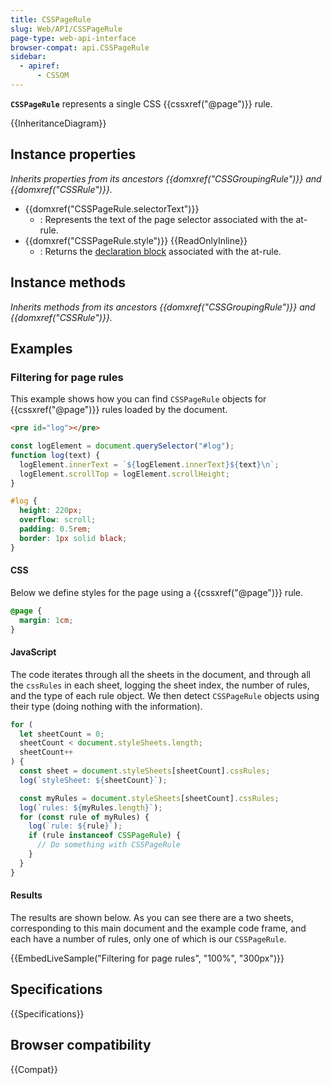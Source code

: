 ```yaml
---
title: CSSPageRule
slug: Web/API/CSSPageRule
page-type: web-api-interface
browser-compat: api.CSSPageRule
sidebar:
  - apiref:
      - CSSOM
---
```


**`CSSPageRule`** represents a single CSS {{cssxref("@page")}} rule.

{{InheritanceDiagram}}

## Instance properties

_Inherits properties from its ancestors {{domxref("CSSGroupingRule")}} and {{domxref("CSSRule")}}._

- {{domxref("CSSPageRule.selectorText")}}
  - : Represents the text of the page selector associated with the at-rule.
- {{domxref("CSSPageRule.style")}} {{ReadOnlyInline}}
  - : Returns the [declaration block](/en-US/docs/Web/API/CSS_Object_Model/CSS_Declaration_Block) associated with the at-rule.

## Instance methods

_Inherits methods from its ancestors {{domxref("CSSGroupingRule")}} and {{domxref("CSSRule")}}._

## Examples

### Filtering for page rules

This example shows how you can find `CSSPageRule` objects for {{cssxref("@page")}} rules loaded by the document.

```html hidden
<pre id="log"></pre>
```

```js hidden
const logElement = document.querySelector("#log");
function log(text) {
  logElement.innerText = `${logElement.innerText}${text}\n`;
  logElement.scrollTop = logElement.scrollHeight;
}
```

```css hidden
#log {
  height: 220px;
  overflow: scroll;
  padding: 0.5rem;
  border: 1px solid black;
}
```

#### CSS

Below we define styles for the page using a {{cssxref("@page")}} rule.

```css
@page {
  margin: 1cm;
}
```

#### JavaScript

The code iterates through all the sheets in the document, and through all the `cssRules` in each sheet, logging the sheet index, the number of rules, and the type of each rule object.
We then detect `CSSPageRule` objects using their type (doing nothing with the information).

```js
for (
  let sheetCount = 0;
  sheetCount < document.styleSheets.length;
  sheetCount++
) {
  const sheet = document.styleSheets[sheetCount].cssRules;
  log(`styleSheet: ${sheetCount}`);

  const myRules = document.styleSheets[sheetCount].cssRules;
  log(`rules: ${myRules.length}`);
  for (const rule of myRules) {
    log(`rule: ${rule}`);
    if (rule instanceof CSSPageRule) {
      // Do something with CSSPageRule
    }
  }
}
```

#### Results

The results are shown below.
As you can see there are a two sheets, corresponding to this main document and the example code frame, and each have a number of rules, only one of which is our `CSSPageRule`.

{{EmbedLiveSample("Filtering for page rules", "100%", "300px")}}

## Specifications

{{Specifications}}

## Browser compatibility

{{Compat}}

